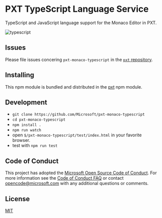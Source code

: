 # PXT TypeScript Language Service

TypeScript and JavaScript language support for the Monaco Editor in PXT.

![typescript](https://cloud.githubusercontent.com/assets/5047891/15926623/5262fe08-2e3d-11e6-9b90-1d43fda07178.gif)

## Issues

Please file issues concering `pxt-monaco-typescript` in the [`pxt` repository](https://github.com/Microsoft/pxt/issues).

## Installing

This npm module is bundled and distributed in the [pxt](https://www.npmjs.com/package/pxt) npm module.


## Development

* `git clone https://github.com/Microsoft/pxt-monaco-typescript`
* `cd pxt-monaco-typescript`
* `npm install .`
* `npm run watch`
* open `$/pxt-monaco-typescript/test/index.html` in your favorite browser.
* test with `npm run test`


## Code of Conduct

This project has adopted the [Microsoft Open Source Code of Conduct](https://opensource.microsoft.com/codeofconduct/). For more information see the [Code of Conduct FAQ](https://opensource.microsoft.com/codeofconduct/faq/) or contact [opencode@microsoft.com](mailto:opencode@microsoft.com) with any additional questions or comments.


## License
[MIT](https://github.com/Microsoft/pxt-monaco-typescript/blob/master/LICENSE.md)
